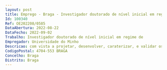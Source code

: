 ```yaml
--- 
layout: post
title: Emprego - Braga - Investigador doutorado de nível inicial em regime de
Id: 100340
Ref: OE202208/0585
DataAbertura: 2022-08-22
DataFecho: 2022-09-02
Trabalho: Investigador doutorado de nível inicial em regime de
Empregador: Universidade do Minho
Descricao: com vista a projetar, desenvolver, caraterizar, e validar os protótipos, de implantes ou dispositivos multifuncionais, incluindo zonas ativas através de materiais funcionais, entre outros, no âmbito do projeto ANI “ImpHib”
CodigoPostal: 4704-553 BRAGA
Concelho: Braga
Distrito: Braga
--- 
```

